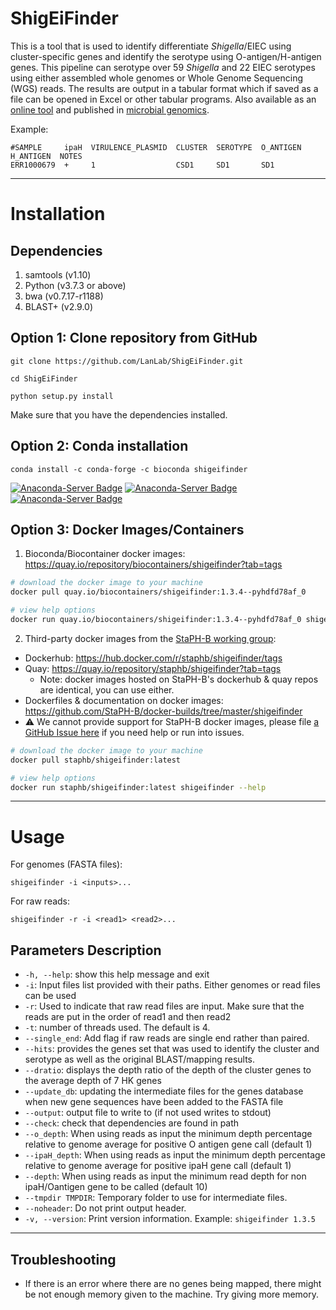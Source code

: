 # ShigEiFinder

This is a tool that is used to identify differentiate *Shigella*/EIEC 
using cluster-specific genes and identify the serotype using O-antigen/H-antigen genes. 
This pipeline can serotype over 59 *Shigella* and 22 EIEC serotypes using either assembled whole genomes 
or Whole Genome Sequencing (WGS) reads. The results are output in a tabular format which if saved as a 
file can be opened in Excel or other tabular programs. Also available as an [online tool](https://mgtdb.unsw.edu.au/ShigEiFinder/) and published in [microbial genomics](https://www.microbiologyresearch.org/content/journal/mgen/10.1099/mgen.0.000704).

Example:

````
#SAMPLE     ipaH  VIRULENCE_PLASMID  CLUSTER  SEROTYPE  O_ANTIGEN  H_ANTIGEN  NOTES
ERR1000679  +     1                  CSD1     SD1       SD1
````

---
# Installation 
## Dependencies

1. samtools (v1.10)
2. Python (v3.7.3 or above)
3. bwa (v0.7.17-r1188)
4. BLAST+ (v2.9.0)

## Option 1: Clone repository from GitHub

````
git clone https://github.com/LanLab/ShigEiFinder.git

cd ShigEiFinder

python setup.py install
````

Make sure that you have the dependencies installed.

## Option 2: Conda installation

````
conda install -c conda-forge -c bioconda shigeifinder
````

[![Anaconda-Server Badge](https://anaconda.org/bioconda/shigeifinder/badges/latest_release_date.svg)](https://anaconda.org/bioconda/shigeifinder) [![Anaconda-Server Badge](https://anaconda.org/bioconda/shigeifinder/badges/downloads.svg)](https://anaconda.org/bioconda/shigeifinder) [![Anaconda-Server Badge](https://anaconda.org/bioconda/shigeifinder/badges/version.svg)](https://anaconda.org/bioconda/shigeifinder)

## Option 3: Docker Images/Containers

1. Bioconda/Biocontainer docker images: https://quay.io/repository/biocontainers/shigeifinder?tab=tags

```bash
# download the docker image to your machine
docker pull quay.io/biocontainers/shigeifinder:1.3.4--pyhdfd78af_0

# view help options
docker run quay.io/biocontainers/shigeifinder:1.3.4--pyhdfd78af_0 shigeifinder --help
```

2. Third-party docker images from the [StaPH-B working group](https://staphb.org/):

- Dockerhub: https://hub.docker.com/r/staphb/shigeifinder/tags
- Quay: https://quay.io/repository/staphb/shigeifinder?tab=tags
  - Note: docker images hosted on StaPH-B's dockerhub & quay repos are identical, you can use either.
- Dockerfiles & documentation on docker images: https://github.com/StaPH-B/docker-builds/tree/master/shigeifinder
- :warning: We cannot provide support for StaPH-B docker images, please file [a GitHub Issue here](https://github.com/StaPH-B/docker-builds/issues) if you need help or run into issues.

```bash
# download the docker image to your machine
docker pull staphb/shigeifinder:latest

# view help options
docker run staphb/shigeifinder:latest shigeifinder --help
```

---

# Usage

For genomes (FASTA files):
````
shigeifinder -i <inputs>...
````
For raw reads:
````
shigeifinder -r -i <read1> <read2>...
````

## Parameters Description

- `-h, --help`: show this help message and exit
- ````-i````: Input files list provided with their paths. Either genomes or read files can be used
- ````-r````: Used to indicate that raw read files are input. Make sure that the reads are put in the order of read1 and then read2
- ````-t````: number of threads used. The default is 4.
- `--single_end`: Add flag if raw reads are single end rather than paired.
- ````--hits````: provides the genes set that was used to identify the cluster and serotype as well as the original BLAST/mapping results.
- ````--dratio````: displays the depth ratio of the depth of the cluster genes to the average depth of 7 HK genes
- ````--update_db````: updating the intermediate files for the genes database when new gene sequences have been added to the FASTA file
- ````--output````: output file to write to (if not used writes to stdout)
- ````--check````: check that dependencies are found in path
- ````--o_depth````: When using reads as input the minimum depth percentage relative to genome average for positive O antigen gene call (default 1)
- ````--ipaH_depth````: When using reads as input the minimum depth percentage relative to genome average for positive ipaH gene call (default 1)
- ````--depth````: When using reads as input the minimum read depth for non ipaH/Oantigen gene to be called (default 10)
- `--tmpdir TMPDIR`: Temporary folder to use for intermediate files.
- `--noheader`: Do not print output header.
- `-v, --version`: Print version information. Example: `shigeifinder 1.3.5`

---

## Troubleshooting

- If there is an error where there are no genes being mapped, there might be not enough memory given to the machine. Try giving more memory.
